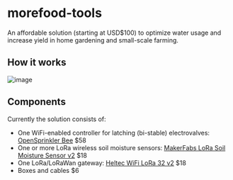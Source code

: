 # morefood-tools
An affordable solution (starting at USD$100) to optimize water usage and increase yield in home gardening and small-scale farming.

## How it works

![image](https://user-images.githubusercontent.com/56868476/161389045-cb006a11-fced-45e8-acaf-291a7a61ea16.png)

## Components
Currently the solution consists of:
- One WiFi-enabled controller for latching (bi-stable) electrovalves: [OpenSprinkler Bee](https://opensprinkler.com/product/opensprinkler-bee/) $58
- One or more LoRa wireless soil moisture sensors: [MakerFabs LoRa Soil Moisture Sensor v2](https://www.makerfabs.com/lora-soil-moisture-sensor-v2.html) $18
- One LoRa/LoRaWan gateway: [Heltec WiFi LoRa 32 v2](https://heltec.org/project/wifi-lora-32/) $18
- Boxes and cables $6
